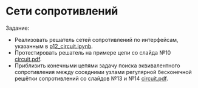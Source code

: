 # Сети сопротивлений

Задание:
* Реализовать решатель сетей сопротивлений по интерфейсам, указанным в [p12_circuit.ipynb](p12_circuit.ipynb).
* Протестировать решатель на примере цепи со слайда №10 [circuit.pdf](circuit.pdf).
* Приблизить конечными цепями задачу поиска эквивалентного сопротивления между соседними узлами регулярной бесконечной решётки сопротивлений со слайдов №13 и №14 [circuit.pdf](circuit.pdf).
